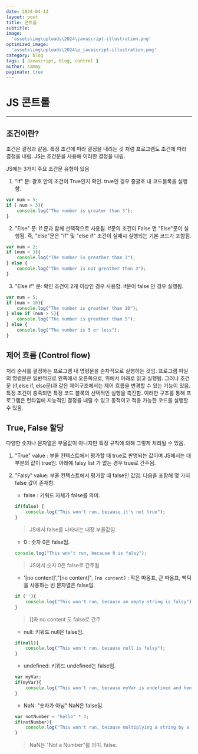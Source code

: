 ```yaml
---
date: 2024-04-13
layout: post
title: 콘트롤
subtitle:  
image: 
  'assets\img\uploads\2024\javascript-illustration.png'
optimized_image:    
  'assets\img\uploads\2024\p_javascript-illustration.png'
category: blog
tags: [ Javascript, blog, control ]
author: sammy
paginate: true
---
```

# JS 콘트롤
*****
## 조건이란?
조건은 결정과 같음. 특정 조건에 따라 결정을 내리는 것 처럼 프로그램도 조건에 따라 결정을 내림. JS는 조건문을 사용해 이러한 결정을 내림.

JS에는 3가지 주요 조건문 유형이 있음

1. "If" 문: 괄호 안의 조건이 True인지 확인. true인 경우 중괄호 내 코드블록을 실행함.
```js
var num = 5;
if ( num > 3){
    console.log("The number is greater than 3");
}
```
2. "Else" 문: If 문과 함께 선택적으로 사용됨. If문의 조건이 False 면 "Else"문이 실행됨.
즉, "else"문은 "if" 및 "else if" 조건이 실패시 실행되는 기본 코드가 포함됨.
```js
var num = 2;
if (num > 3){
    console.log("The number is greather than 3");
} else {
    console.log("The number is not greather than 3");
}
```

3. "Else if" 문: 확인 조건이 2개 이상인 경우 사용함. if문이 false 인 경우 실행됨.
```js
var num = 5;
if (num > 10){
    console.log("The number is greather than 10");
} else if (num > 5){
    console.log("The number is greather than 5");
} else {
    console.log("The number is 5 or less");
}
```

## 제어 흐름 (Control flow)
처리 순서를 결정하는 프로그램 내 명령문을 순차적으로 실행하는 것임. 프로그램 파일의 명령문은 일반적으로 왼쪽에서 오른쪽으로, 위에서 아래로 읽고 실행됨. 그러나 조건문 (if,else if, else문)과 같은 제어구조에서는 제어 흐름을 변경할 수 있는 기능이 있음. 특정 조건이 충족되면 특정 코드 블록의 선택적인 실행을 촉진함. 이러한 구조를 통해 프로그램은 런타임에 지능적인 결정을 내릴 수 있고 동적이고 적응 가능한 코드를 실행할 수 있음.

## True, False 할당
다양한 숫자나 문자열은 부울값이 아니지만 특정 규칙에 의해 그렇게 처리될 수 있음.
1. "True" value : 부울 컨텍스트에서 평가할 때 true로 판명되는 값이며 JS에서는 대부분의 값이 true임. 아래에 falsy list 가 없는 경우 true로 간주됨.
2. "Falsy" value: 부울 컨텍스트에서 평가할 때 false인 값임. 다음을 포함해 몇 가지 false 값이 존재함. 
    * false : 키워드 자체가 false를 의미.
    ```js
    if(false) {
        console.log("This won't run, because it's not true");
    }
    ```
    > JS에서 false를 나타내는 내장 부울값임.

    * 0 : 숫자 0은 false임.
    ```js
    console.log("This won't run, because 0 is falsy");
    ```
    > JS에서 숫자 0은 false로 간주됨

    * '[no content]',"[no content]", ``[no content]`` : 작은 따옴표, 큰 따옴표, 백틱을 사용하는 빈 문자열은 false임.
    ```js
    if (''){
        console.log("This won't run, because an empty string is falsy");
    }
    ```
    > []와 no content 도 false로 간주

    * null: 키워드 null은 false임.
    ```js
    if(null){
        console.log("This won't run, because null is falsy");
    }
    ```
    * undefined: 키워드 undefined는 false임.

    ```js
    var myVar;
    if(myVar){
        console.log("This won't run, because myVar is undefined and hence, falsy");
    }
    ```
    
    * NaN: "숫자가 아님" NaN은 false임.
    ```js
    var notNumber = "hello" * 3;
    if(notNumber){
        console.log("This won't run, because multiplying a string by a number results in NaN, which is falsy");
    }
    ```
    > NaN은 "Not a Number"를 의미. false.

    